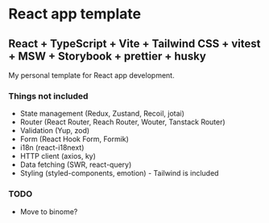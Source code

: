 # React app template

## React + TypeScript + Vite + Tailwind CSS + vitest + MSW + Storybook + prettier + husky

My personal template for React app development.

### Things not included

- State management (Redux, Zustand, Recoil, jotai)
- Router (React Router, Reach Router, Wouter, Tanstack Router)
- Validation (Yup, zod)
- Form (React Hook Form, Formik)
- i18n (react-i18next)
- HTTP client (axios, ky)
- Data fetching (SWR, react-query)
- Styling (styled-components, emotion) - Tailwind is included

### TODO

- Move to binome?
